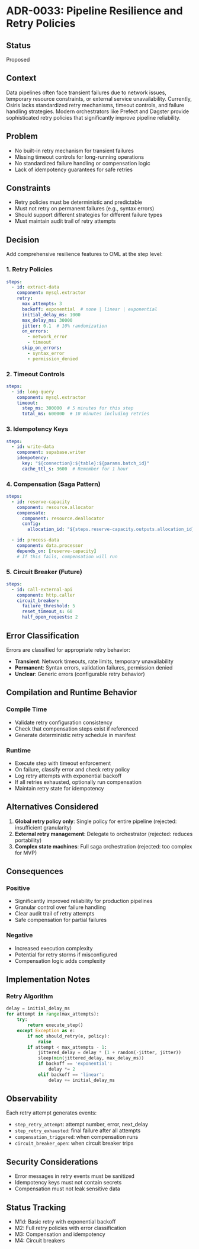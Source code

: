 # ADR-0033: Pipeline Resilience and Retry Policies

## Status
Proposed

## Context
Data pipelines often face transient failures due to network issues, temporary resource constraints, or external service unavailability. Currently, Osiris lacks standardized retry mechanisms, timeout controls, and failure handling strategies. Modern orchestrators like Prefect and Dagster provide sophisticated retry policies that significantly improve pipeline reliability.

## Problem
- No built-in retry mechanism for transient failures
- Missing timeout controls for long-running operations
- No standardized failure handling or compensation logic
- Lack of idempotency guarantees for safe retries

## Constraints
- Retry policies must be deterministic and predictable
- Must not retry on permanent failures (e.g., syntax errors)
- Should support different strategies for different failure types
- Must maintain audit trail of retry attempts

## Decision
Add comprehensive resilience features to OML at the step level:

### 1. Retry Policies
```yaml
steps:
  - id: extract-data
    component: mysql.extractor
    retry:
      max_attempts: 3
      backoff: exponential  # none | linear | exponential
      initial_delay_ms: 1000
      max_delay_ms: 30000
      jitter: 0.1  # 10% randomization
      on_errors:
        - network_error
        - timeout
      skip_on_errors:
        - syntax_error
        - permission_denied
```

### 2. Timeout Controls
```yaml
steps:
  - id: long-query
    component: mysql.extractor
    timeout:
      step_ms: 300000  # 5 minutes for this step
      total_ms: 600000  # 10 minutes including retries
```

### 3. Idempotency Keys
```yaml
steps:
  - id: write-data
    component: supabase.writer
    idempotency:
      key: "${connection}:${table}:${params.batch_id}"
      cache_ttl_s: 3600  # Remember for 1 hour
```

### 4. Compensation (Saga Pattern)
```yaml
steps:
  - id: reserve-capacity
    component: resource.allocator
    compensate:
      component: resource.deallocator
      config:
        allocation_id: "${steps.reserve-capacity.outputs.allocation_id}"

  - id: process-data
    component: data.processor
    depends_on: [reserve-capacity]
    # If this fails, compensation will run
```

### 5. Circuit Breaker (Future)
```yaml
steps:
  - id: call-external-api
    component: http.caller
    circuit_breaker:
      failure_threshold: 5
      reset_timeout_s: 60
      half_open_requests: 2
```

## Error Classification
Errors are classified for appropriate retry behavior:
- **Transient**: Network timeouts, rate limits, temporary unavailability
- **Permanent**: Syntax errors, validation failures, permission denied
- **Unclear**: Generic errors (configurable retry behavior)

## Compilation and Runtime Behavior
### Compile Time
- Validate retry configuration consistency
- Check that compensation steps exist if referenced
- Generate deterministic retry schedule in manifest

### Runtime
- Execute step with timeout enforcement
- On failure, classify error and check retry policy
- Log retry attempts with exponential backoff
- If all retries exhausted, optionally run compensation
- Maintain retry state for idempotency

## Alternatives Considered
1. **Global retry policy only**: Single policy for entire pipeline (rejected: insufficient granularity)
2. **External retry management**: Delegate to orchestrator (rejected: reduces portability)
3. **Complex state machines**: Full saga orchestration (rejected: too complex for MVP)

## Consequences
### Positive
- Significantly improved reliability for production pipelines
- Granular control over failure handling
- Clear audit trail of retry attempts
- Safe compensation for partial failures

### Negative
- Increased execution complexity
- Potential for retry storms if misconfigured
- Compensation logic adds complexity

## Implementation Notes
### Retry Algorithm
```python
delay = initial_delay_ms
for attempt in range(max_attempts):
    try:
        return execute_step()
    except Exception as e:
        if not should_retry(e, policy):
            raise
        if attempt < max_attempts - 1:
            jittered_delay = delay * (1 + random(-jitter, jitter))
            sleep(min(jittered_delay, max_delay_ms))
            if backoff == 'exponential':
                delay *= 2
            elif backoff == 'linear':
                delay += initial_delay_ms
```

## Observability
Each retry attempt generates events:
- `step_retry_attempt`: attempt number, error, next_delay
- `step_retry_exhausted`: final failure after all attempts
- `compensation_triggered`: when compensation runs
- `circuit_breaker_open`: when circuit breaker trips

## Security Considerations
- Error messages in retry events must be sanitized
- Idempotency keys must not contain secrets
- Compensation must not leak sensitive data

## Status Tracking
- M1d: Basic retry with exponential backoff
- M2: Full retry policies with error classification
- M3: Compensation and idempotency
- M4: Circuit breakers